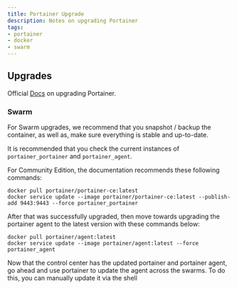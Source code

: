 ```yaml
---
title: Portainer Upgrade
description: Notes on upgrading Portainer
tags:
- portainer
- docker
- swarm
---
```


## Upgrades

Official [Docs](https://docs.portainer.io/start/upgrade/) on upgrading Portainer.

### Swarm

For Swarm upgrades, we recommend that you snapshot / backup the container, as well as, make sure everything is stable and up-to-date.

It is recommended that you check the current instances of `portainer_portainer` and `portainer_agent`.

For Community Edition, the documentation recommends these following commands:

```shell
docker pull portainer/portainer-ce:latest
docker service update --image portainer/portainer-ce:latest --publish-add 9443:9443 --force portainer_portainer
```

After that was successfully upgraded, then move towards upgrading the portainer agent to the latest version with these commands below:

```shell
docker pull portainer/agent:latest
docker service update --image portainer/agent:latest --force portainer_agent
```

Now that the control center has the updated portainer and portainer agent, go ahead and use portainer to update the agent across the swarms.
To do this, you can manually update it via the shell